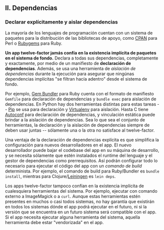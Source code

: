 ## II. Dependencias
### Declarar explícitamente y aislar dependencias

La mayoría de los lenguajes de programación cuentan con un sistema de paquetes para la distribución de las bibliotecas de apoyo, como [CPAN](http://www.cpan.org/) para Perl o [Rubygems](http://rubygems.org/) para Ruby.

**Un app twelve-factor jamás confía en la existencia implícita de paquetes en el sistema de fondo.** Declara a todas sus dependencias, completamente y exactamente, por medio de un manifiesto de **declaración de dependencias**. Además, se usa una herramienta de *aislación de dependencias* durante la ejecución para asegurar que ningúnas dependencias implícitas "se filtran hacía adentro" desde el sistema de fondo.

Por ejemplo, [Gem Bundler](http://gembundler.com/) para Ruby cuenta con el formato de manifiesto `Gemfile` para declaración de dependencias y `bundle exec` para aislación de dependencias. En Python hay dos herramientas distintas para estas tareas -- [Pip](http://www.pip-installer.org/en/latest/) se usa para declaración y [Virtualenv](http://www.virtualenv.org/en/latest/) para aislación. Hasta C tiene [Autoconf](http://www.gnu.org/s/autoconf/) para declaración de dependencias, y vinculación estática puede brindar a la aislación de dependencias. Sea lo que sea el conjunto de herramientas, la declaración y la aislación de dependencias siempre de deben usar juntas -- sólamente una o la otra no satisface al twelve-factor.

Una ventaja de la declaración de dependencias explícita es que simplifica la configuración para nuevos desarrolladores en el app. El nuevo desarrollador puede bajar el codebase del app en su máquina de desarrollo, y se necesita sólamente que estén instalados el runtime del lenguaje y el gestor de dependencias como prerrequisitos. Así podrán configurar todo lo necesario para ejecutar el código del app con un *comando de build* determinista. Por ejemplo, el comando de build para Ruby/Bundler es `bundle install`, mientras para Clojure/[Leiningen](https://github.com/technomancy/leiningen#readme) es `lein deps`.

Los apps twelve-factor tampoco confían en la existencia implícita de cualesquiera herramientas del sistema. Por ejemplo, ejecutar con comando externo a ImageMagick o a `curl`. Aunque estas herramientas estén presentes en muchos o casi todos sistemas, no hay garantía que existirán en todos los sistemas dónde el app podrá ejecutar en el futuro, ni si la versión que se encuentra en un futuro sistema será compatible con el app. Si el app necesita ejecutar alguna herramienta del sistema, aquella herramienta debe estar "vendorizada" en el app.
